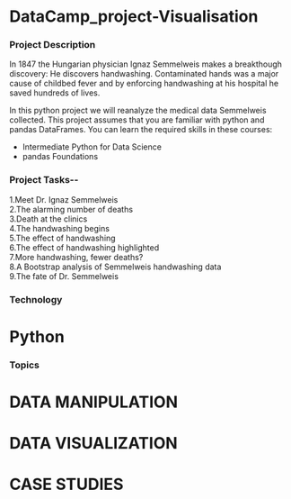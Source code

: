 # DataCamp_project-Visualisation
### Project Description
In 1847 the Hungarian physician Ignaz Semmelweis makes a breakthough discovery: He discovers handwashing. Contaminated hands was a major cause of childbed fever and by enforcing handwashing at his hospital he saved hundreds of lives.


In this python project we will reanalyze the medical data Semmelweis collected. This project assumes that you are familiar with python and pandas DataFrames. You can learn the required skills in these courses:


* Intermediate Python for Data Science
* pandas Foundations

### Project Tasks--
1.Meet Dr. Ignaz Semmelweis<br>
2.The alarming number of deaths<br>
3.Death at the clinics<br>
4.The handwashing begins<br>
5.The effect of handwashing<br>
6.The effect of handwashing highlighted<br>
7.More handwashing, fewer deaths?<br>
8.A Bootstrap analysis of Semmelweis handwashing data<br>
9.The fate of Dr. Semmelweis<br>

### Technology
# Python
### Topics
# DATA MANIPULATION
# DATA VISUALIZATION
# CASE STUDIES
